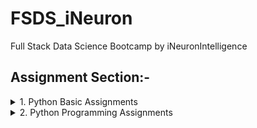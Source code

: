 # FSDS_iNeuron
Full Stack Data Science Bootcamp by iNeuronIntelligence

## Assignment Section:-

<details><summary>1. Python Basic Assignments </summary>
  <p>
    
  - [Assignment_1](https://github.com/jogipanwar/FSDS_iNeuron/blob/main/Python_Basic/Assignment_1.ipynb)
    
  - [Assignment_2](https://github.com/jogipanwar/FSDS_iNeuron/blob/main/Python_Basic/Assignment_2.ipynb)
    
  - [Assignment_3](https://github.com/jogipanwar/FSDS_iNeuron/blob/main/Python_Basic/Assignment_3.ipynb)
                                                                                                
  - [Assignment_4](https://github.com/jogipanwar/FSDS_iNeuron/blob/main/Python_Basic/Assignment_4.ipynb)
                                                                                                
  - [Assignment_5](https://github.com/jogipanwar/FSDS_iNeuron/blob/main/Python_Basic/Assignment_5.ipynb)
                                                                                                
  - [Assignment_6](https://github.com/jogipanwar/FSDS_iNeuron/blob/main/Python_Basic/Assignment_6.ipynb)  
                                                                                                
  - [Assignment_7](https://github.com/jogipanwar/FSDS_iNeuron/blob/main/Python_Basic/Assignment_7.ipynb)
                                                                                                
  - [Assignment_8](https://github.com/jogipanwar/FSDS_iNeuron/blob/main/Python_Basic/Assignment_8.ipynb)
                                                                                                
  - [Assignment_9](https://github.com/jogipanwar/FSDS_iNeuron/blob/main/Python_Basic/Assignment_9.ipynb)
    
  - [Assignment_10](https://github.com/jogipanwar/FSDS_iNeuron/blob/main/Python_Basic/Assignment_10.ipynb)  
                                                                                                 
  - [Assignment_11](https://github.com/jogipanwar/FSDS_iNeuron/blob/main/Python_Basic/Assignment_11.ipynb)
                                                                                                 
  - [Assignment_12](https://github.com/jogipanwar/FSDS_iNeuron/blob/main/Python_Basic/Assignment_12.ipynb)
                                                                                                 
  - [Assignment_13](https://github.com/jogipanwar/FSDS_iNeuron/blob/main/Python_Basic/Assignment_13.ipynb)
                                                                                                 
  - [Assignment_14](https://github.com/jogipanwar/FSDS_iNeuron/blob/main/Python_Basic/Assignment_14.ipynb)  
                                                                                                 
  - [Assignment_15](https://github.com/jogipanwar/FSDS_iNeuron/blob/main/Python_Basic/Assignment_15.ipynb)
                                                                                                 
  - [Assignment_16](https://github.com/jogipanwar/FSDS_iNeuron/blob/main/Python_Basic/Assignment_16.ipynb)
                                                                                                 
  - [Assignment_17](https://github.com/jogipanwar/FSDS_iNeuron/blob/main/Python_Basic/Assignment_17.ipynb)
                                                                                                 
  - [Assignment_18](https://github.com/jogipanwar/FSDS_iNeuron/blob/main/Python_Basic/Assignment_18.ipynb)
  
  - [Assignment_19](https://github.com/jogipanwar/FSDS_iNeuron/blob/main/Python_Basic/Assignment_19.ipynb)
                                                                                                   
  - [Assignment_20](https://github.com/jogipanwar/FSDS_iNeuron/blob/main/Python_Basic/Assignment_20.ipynb)
                                                                                                   
  - [Assignment_21](https://github.com/jogipanwar/FSDS_iNeuron/blob/main/Python_Basic/Assignment_21.ipynb)  
                                                                                                   
  - [Assignment_22](https://github.com/jogipanwar/FSDS_iNeuron/blob/main/Python_Basic/Assignment_22.ipynb)
                                                                                                   
  - [Assignment_23](https://github.com/jogipanwar/FSDS_iNeuron/blob/main/Python_Basic/Assignment_23.ipynb)
                                                                                                   
  - [Assignment_24](https://github.com/jogipanwar/FSDS_iNeuron/blob/main/Python_Basic/Assignment_24.ipynb)
                                                                                                   
  - [Assignment_25](https://github.com/jogipanwar/FSDS_iNeuron/blob/main/Python_Basic/Assignment_25.ipynb)
  </p>
</details>  
<details><summary>2. Python Programming Assignments </summary>
  <p>
  
  - [Programming_Assignment_1](https://github.com/jogipanwar/FSDS_iNeuron/blob/main/Python_Programming/Programming_Assignment_1.ipynb)
    
  - [Programming_Assignment_2](https://github.com/jogipanwar/FSDS_iNeuron/blob/main/Python_Programming/Programming_Assignment_2.ipynb)
    
  - [Programming_Assignment_3](https://github.com/jogipanwar/FSDS_iNeuron/blob/main/Python_Programming/Programming_Assignment_3.ipynb)
                                                                                                
  - [Programming_Assignment_4](https://github.com/jogipanwar/FSDS_iNeuron/blob/main/Python_Programming/Programming_Assignment_4.ipynb)
                                                                                                
  - [Programming_Assignment_5](https://github.com/jogipanwar/FSDS_iNeuron/blob/main/Python_Programming/Programming_Assignment_5.ipynb)
                                                                                                
  - [Programming_Assignment_6](https://github.com/jogipanwar/FSDS_iNeuron/blob/main/Python_Programming/Programming_Assignment_6.ipynb)  
                                                                                                
  - [Programming_Assignment_7](https://github.com/jogipanwar/FSDS_iNeuron/blob/main/Python_Programming/Programming_Assignment_7.ipynb)
                                                                                                
  - [Programming_Assignment_8](https://github.com/jogipanwar/FSDS_iNeuron/blob/main/Python_Programming/Programming_Assignment_8.ipynb)
                                                                                                
  - [Programming_Assignment_9](https://github.com/jogipanwar/FSDS_iNeuron/blob/main/Python_Programming/Programming_Assignment_9.ipynb)
    
  - [Programming_Assignment_10](https://github.com/jogipanwar/FSDS_iNeuron/blob/main/Python_Programming/Programming_Assignment_10.ipynb)  
                                                                                                 
  - [Programming_Assignment_11](https://github.com/jogipanwar/FSDS_iNeuron/blob/main/Python_Programming/Programming_Assignment_11.ipynb)
                                                                                                 
  - [Programming_Assignment_12](https://github.com/jogipanwar/FSDS_iNeuron/blob/main/Python_Programming/Programming_Assignment_12.ipynb)
                                                                                                 
  - [Programming_Assignment_13](https://github.com/jogipanwar/FSDS_iNeuron/blob/main/Python_Programming/Programming_Assignment_13.ipynb)
                                                                                                 
  - [Programming_Assignment_14](https://github.com/jogipanwar/FSDS_iNeuron/blob/main/Python_Programming/Programming_Assignment_14.ipynb)  
                                                                                                 
  - [Programming_Assignment_15](https://github.com/jogipanwar/FSDS_iNeuron/blob/main/Python_Programming/Programming_Assignment_15.ipynb)
                                                                                                 
  - [Programming_Assignment_16](https://github.com/jogipanwar/FSDS_iNeuron/blob/main/Python_Programming/Programming_Assignment_16.ipynb)
                                                                                                 
  - [Programming_Assignment_17](https://github.com/jogipanwar/FSDS_iNeuron/blob/main/Python_Programming/Programming_Assignment_17.ipynb)
                                                                                                 
  - [Programming_Assignment_18](https://github.com/jogipanwar/FSDS_iNeuron/blob/main/Python_Programming/Programming_Assignment_18.ipynb)
  
  - [Programming_Assignment_19](https://github.com/jogipanwar/FSDS_iNeuron/blob/main/Python_Programming/Programming_Assignment_19.ipynb)
                                                                                                   
  - [Programming_Assignment_20](https://github.com/jogipanwar/FSDS_iNeuron/blob/main/Python_Programming/Programming_Assignment_20.ipynb)
                                                                                                   
  - [Programming_Assignment_21](https://github.com/jogipanwar/FSDS_iNeuron/blob/main/Python_Programming/Programming_Assignment_21.ipynb)  
                                                                                                   
  - [Programming_Assignment_22](https://github.com/jogipanwar/FSDS_iNeuron/blob/main/Python_Programming/Programming_Assignment_22.ipynb)
                                                                                                   
  - [Programming_Assignment_23](https://github.com/jogipanwar/FSDS_iNeuron/blob/main/Python_Programming/Programming_Assignment_23.ipynb)
                                                                                                   
  - [Programming_Assignment_24](https://github.com/jogipanwar/FSDS_iNeuron/blob/main/Python_Programming/Programming_Assignment_24.ipynb)
                                                                                                   
  - [Programming_Assignment_25](https://github.com/jogipanwar/FSDS_iNeuron/blob/main/Python_Programming/Programming_Assignment_25.ipynb)
    
  </p>
</details>
